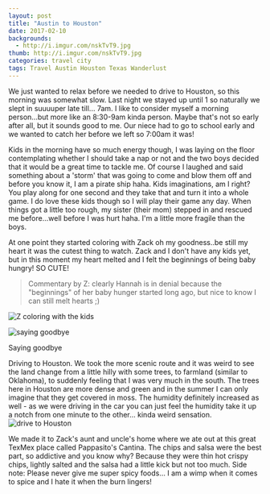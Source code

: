 ```yaml
---
layout: post
title: "Austin to Houston"
date: 2017-02-10
backgrounds:
  - http://i.imgur.com/nskTvT9.jpg
thumb: http://i.imgur.com/nskTvT9.jpg
categories: travel city
tags: Travel Austin Houston Texas Wanderlust
---
```


We just wanted to relax before we needed to drive to Houston, so this morning was somewhat slow. Last night we stayed up until 1 so naturally we slept in suuuuper late till... 7am. I like to consider myself a morning person...but more like an 8:30-9am kinda person. Maybe that's not so early after all, but it sounds good to me. Our niece had to go to school early and we wanted to catch her before we left so 7:00am it was!

Kids in the morning have so much energy though, I was laying on the floor contemplating whether I should take a nap or not and the two boys decided that it would be a great time to tackle me. Of course I laughed and said something about a 'storm' that was going to come and blow them off and before you know it, I am a pirate ship haha. Kids imaginations, am I right? You play along for one second and they take that and turn it into a whole game. I do love these kids though so I will play their game any day. When things got a little too rough, my sister (their mom) stepped in and rescued me before...well before I was hurt haha. I'm a little more fragile than the boys.

At one point they started coloring with Zack oh my goodness..be still my heart it was the cutest thing to watch. Zack and I don't have any kids yet, but in this moment my heart melted and I felt the beginnings of being baby hungry! SO CUTE!

> Commentary by Z: clearly Hannah is in denial because the "beginnings" of her baby hunger started long ago, but nice to know I can still melt hearts ;)

![Z coloring with the kids](http://i.imgur.com/8XQhYmth.jpg)

![saying goodbye](http://i.imgur.com/PnIe6esh.jpg)

Saying goodbye

Driving to Houston. We took the more scenic route and it was weird to see the land change from a little hilly with some trees, to farmland (similar to Oklahoma), to suddenly feeling that I was very much in the south. The trees here in Houston are more dense and green and in the summer I can only imagine that they get covered in moss. The humidity definitely increased as well - as we were driving in the car you can just feel the humidity take it up a notch from one minute to the other... kinda weird sensation.
![drive to Houston](http://i.imgur.com/nskTvT9h.jpg)

We made it to Zack's aunt and uncle's home where we ate out at this great TexMex place called Pappasito's Cantina. The chips and salsa were the best part, so addictive and you know why? Because they were thin hot crispy chips, lightly salted and the salsa had a little kick but not too much. Side note: Please never give me super spicy foods... I am a wimp when it comes to spice and I hate it when the burn lingers!

